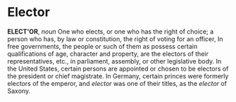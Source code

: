 # Elector

**ELECT'OR**, _noun_ One who elects, or one who has the right of choice; a person who has, by law or constitution, the right of voting for an officer, In free governments, the people or such of them as possess certain qualifications of age, character and property, are the electors of their representatives, etc., in parliament, assembly, or other legislative body. In the United States, certain persons are appointed or chosen to be electors of the president or chief magistrate. In Germany, certain princes were formerly electors of the emperor, and _elector_ was one of their titles, as the _elector_ of Saxony.